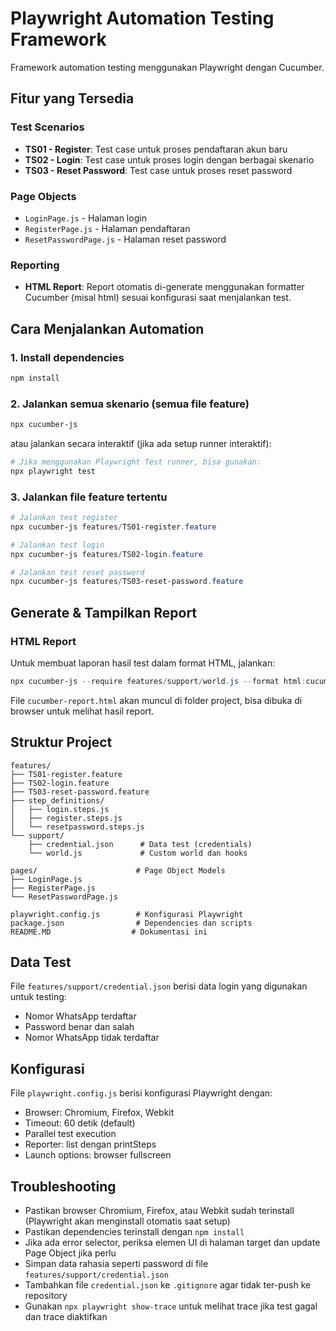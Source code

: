 # Playwright Automation Testing Framework

Framework automation testing menggunakan Playwright dengan Cucumber.

## Fitur yang Tersedia

### Test Scenarios
- **TS01 - Register**: Test case untuk proses pendaftaran akun baru
- **TS02 - Login**: Test case untuk proses login dengan berbagai skenario
- **TS03 - Reset Password**: Test case untuk proses reset password

### Page Objects
- `LoginPage.js` - Halaman login
- `RegisterPage.js` - Halaman pendaftaran  
- `ResetPasswordPage.js` - Halaman reset password

### Reporting
- **HTML Report**: Report otomatis di-generate menggunakan formatter Cucumber (misal html) sesuai konfigurasi saat menjalankan test.

## Cara Menjalankan Automation

### 1. Install dependencies
```powershell
npm install
```

### 2. Jalankan semua skenario (semua file feature)
```powershell
npx cucumber-js
```
atau jalankan secara interaktif (jika ada setup runner interaktif):
```powershell
# Jika menggunakan Playwright Test runner, bisa gunakan:
npx playwright test
```

### 3. Jalankan file feature tertentu
```powershell
# Jalankan test register
npx cucumber-js features/TS01-register.feature

# Jalankan test login
npx cucumber-js features/TS02-login.feature

# Jalankan test reset password
npx cucumber-js features/TS03-reset-password.feature
```

## Generate & Tampilkan Report

### HTML Report
Untuk membuat laporan hasil test dalam format HTML, jalankan:
```powershell
npx cucumber-js --require features/support/world.js --format html:cucumber-report.html
```
File `cucumber-report.html` akan muncul di folder project, bisa dibuka di browser untuk melihat hasil report.

## Struktur Project
```
features/
├── TS01-register.feature
├── TS02-login.feature
├── TS03-reset-password.feature
├── step_definitions/
│   ├── login.steps.js
│   ├── register.steps.js
│   └── resetpassword.steps.js
└── support/
    ├── credential.json      # Data test (credentials)
    └── world.js             # Custom world dan hooks

pages/                      # Page Object Models
├── LoginPage.js
├── RegisterPage.js
└── ResetPasswordPage.js

playwright.config.js        # Konfigurasi Playwright
package.json                # Dependencies dan scripts
README.MD                  # Dokumentasi ini
```

## Data Test
File `features/support/credential.json` berisi data login yang digunakan untuk testing:
- Nomor WhatsApp terdaftar
- Password benar dan salah
- Nomor WhatsApp tidak terdaftar

## Konfigurasi
File `playwright.config.js` berisi konfigurasi Playwright dengan:
- Browser: Chromium, Firefox, Webkit
- Timeout: 60 detik (default)
- Parallel test execution
- Reporter: list dengan printSteps
- Launch options: browser fullscreen

## Troubleshooting
- Pastikan browser Chromium, Firefox, atau Webkit sudah terinstall (Playwright akan menginstall otomatis saat setup)
- Pastikan dependencies terinstall dengan `npm install`
- Jika ada error selector, periksa elemen UI di halaman target dan update Page Object jika perlu
- Simpan data rahasia seperti password di file `features/support/credential.json`
- Tambahkan file `credential.json` ke `.gitignore` agar tidak ter-push ke repository
- Gunakan `npx playwright show-trace` untuk melihat trace jika test gagal dan trace diaktifkan
